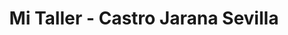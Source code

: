 ---
title: "Mi Taller - Castro Jarana Sevilla"
url: /sevilla/mi-taller-castro-jarana-sevilla/
shop: Motorrad
---
